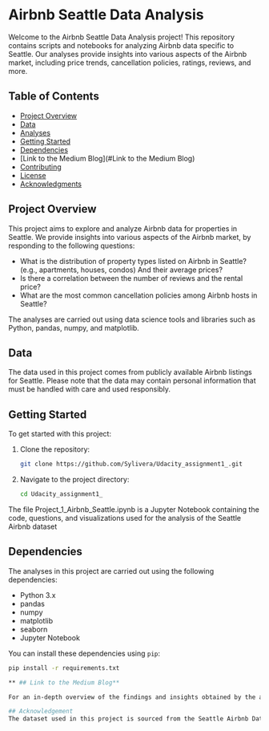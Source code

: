 # Airbnb Seattle Data Analysis

Welcome to the Airbnb Seattle Data Analysis project! This repository contains scripts and notebooks for analyzing Airbnb data specific to Seattle. Our analyses provide insights into various aspects of the Airbnb market, including price trends, cancellation policies, ratings, reviews, and more.

## Table of Contents

- [Project Overview](#project-overview)
- [Data](#data)
- [Analyses](#analyses)
- [Getting Started](#getting-started)
- [Dependencies](#dependencies)
- [Link to the Medium Blog](#Link to the Medium Blog)
- [Contributing](#contributing)
- [License](#license)
- [Acknowledgments](#acknowledgments)

## Project Overview

This project aims to explore and analyze Airbnb data for properties in Seattle. We provide insights into various aspects of the Airbnb market, by responding to the following questions:

- What is the distribution of property types listed on Airbnb in Seattle? (e.g., apartments, houses, condos) And their average prices?
- Is there a correlation between the number of reviews and the rental price?
- What are the most common cancellation policies among Airbnb hosts in Seattle?

The analyses are carried out using data science tools and libraries such as Python, pandas, numpy, and matplotlib.

## Data

The data used in this project comes from publicly available Airbnb listings for Seattle. Please note that the data may contain personal information that must be handled with care and used responsibly.

## Getting Started

To get started with this project:

1. Clone the repository:
    ```bash
    git clone https://github.com/Sylivera/Udacity_assignment1_.git
    ```
2. Navigate to the project directory:
    ```bash
    cd Udacity_assignment1_
    ```
The file Project_1_Airbnb_Seattle.ipynb is a Jupyter Notebook containing the code, questions, and visualizations used for the analysis of the Seattle Airbnb dataset

## Dependencies

The analyses in this project are carried out using the following dependencies:

- Python 3.x
- pandas
- numpy
- matplotlib
- seaborn
- Jupyter Notebook

You can install these dependencies using `pip`:
```bash
pip install -r requirements.txt

** ## Link to the Medium Blog**

For an in-depth overview of the findings and insights obtained by the analysis, please refer to the accompanying blog post here. Blog Post - https://medium.com/@justinesylivera/unlocking-the-secrets-of-seattle-a-data-driven-exploration-of-airbnb-trends-a9ae6b275ccc

## Acknowledgement
The dataset used in this project is sourced from the Seattle Airbnb Data, and is publicly available on Kaggle. The blog was written using references from ChatGPT AI platform.

